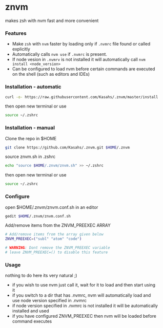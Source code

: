 # znvm  
makes zsh with nvm fast and more convenient

### Features
* Make ```zsh``` with ```nvm``` faster by loading only if ```.nvmrc``` file found or called explicitly  
* Automatically calls ```nvm use``` if ```.nvmrc``` is present.
* If node vesion in ```.nvmrv``` is not installed it will automatically call ```nvm install <node_version>``` 
* Can be configured to load nvm before certain commands are executed on the shell (such as editors and IDEs)

### Installation - automatic

```zsh
curl -o- https://raw.githubusercontent.com/Kasahs/.znvm/master/install.sh | zsh
```
then open new terminal or use 
```zsh 
source ~/.zshrc
```

### Installation - manual

Clone the repo in $HOME
```zsh 
git clone https://github.com/Kasahs/.znvm.git $HOME/.znvm
```  
source znvm.sh in .zshrc
```zsh
echo "source $HOME/.znvm/znvm.sh" >> ~/.zshrc
```  
then open new terminal or use 
```zsh 
source ~/.zshrc
```

### Configure
open $HOME/.znvm/znvm.conf.sh in an editor
```zsh
gedit $HOME/.znvm/znvm.conf.sh
```
Add/remove items from the ZNVM_PREEXEC ARRAY
```zsh
# Add/remove items from the array given below
ZNVM_PREEXEC=("subl" "atom" "code")

# WARNING: Dont remove the ZNVM_PREEXEC variable
# leave ZNVM_PREEXEC=() to disable this feature
```

### Usage
nothing to do here its very natural ;)
* if you wish to use nvm just call it, wait for it to load and then start using it
* if you switch to a dir that has .nvmrc, nvm will automatically load and use node version specified in .nvmrc
* if node version specified in .nvmrc is not installed it will be automatically installed and used
* if you have configured ZNVM_PREEXEC then nvm will be loaded before command executes